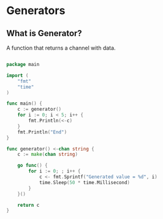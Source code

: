 # Generators

## What is Generator?

A function that returns a channel with data.

```go

package main

import (
	"fmt"
	"time"
)

func main() {
	c := generator()
	for i := 0; i < 5; i++ {
		fmt.Println(<-c)
	}
	fmt.Println("End")
}

func generator() <-chan string {
	c := make(chan string)

	go func() {
		for i := 0; ; i++ {
			c <- fmt.Sprintf("Generated value = %d", i)
			time.Sleep(50 * time.Millisecond)
		}
	}()

	return c
}

```

